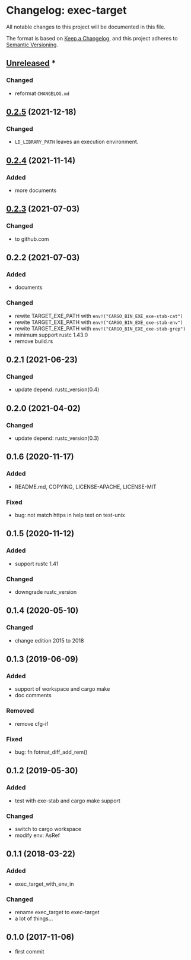 # Changelog: exec-target

All notable changes to this project will be documented in this file.

The format is based on [Keep a Changelog](https://keepachangelog.com/en/1.0.0/),
and this project adheres to [Semantic Versioning](https://semver.org/spec/v2.0.0.html).

## [Unreleased] *
### Changed
* reformat `CHANGELOG.md`


## [0.2.5] (2021-12-18)
### Changed
* `LD_LIBRARY_PATH` leaves an execution environment.

## [0.2.4] (2021-11-14)
### Added
* more documents

## [0.2.3] (2021-07-03)
### Changed
* to github.com

## 0.2.2 (2021-07-03)
### Added
* documents

### Changed
* rewite TARGET_EXE_PATH with `env!("CARGO_BIN_EXE_exe-stab-cat")`
* rewite TARGET_EXE_PATH with `env!("CARGO_BIN_EXE_exe-stab-env")`
* rewite TARGET_EXE_PATH with `env!("CARGO_BIN_EXE_exe-stab-grep")`
* minimum support rustc 1.43.0
* remove build.rs

## 0.2.1 (2021-06-23)
### Changed
* update depend: rustc_version(0.4)

## 0.2.0 (2021-04-02)
### Changed
* update depend: rustc_version(0.3)

## 0.1.6 (2020-11-17)
### Added
* README.md, COPYING, LICENSE-APACHE, LICENSE-MIT

### Fixed
* bug: not match https in help text on test-unix

## 0.1.5 (2020-11-12)
### Added
* support rustc 1.41

### Changed
* downgrade rustc_version

## 0.1.4 (2020-05-10)
### Changed
* change edition 2015 to 2018

## 0.1.3 (2019-06-09)
### Added
* support of workspace and cargo make
* doc comments

### Removed
* remove cfg-if

### Fixed
* bug: fn fotmat_diff_add_rem()

## 0.1.2 (2019-05-30)
### Added
* test with exe-stab and cargo make support

### Changed
* switch to cargo workspace
* modify env: AsRef<OsStr>

## 0.1.1 (2018-03-22)
### Added
* exec_target_with_env_in

### Changed
* rename exec_target to exec-target
* a lot of things...

## 0.1.0 (2017-11-06)
* first commit

[Unreleased]: https://github.com/aki-akaguma/exec-target/compare/v0.2.5..HEAD
[0.2.5]: https://github.com/aki-akaguma/exec-target/compare/v0.2.4..v0.2.5
[0.2.4]: https://github.com/aki-akaguma/exec-target/compare/v0.2.3..v0.2.4
[0.2.3]: https://github.com/aki-akaguma/exec-target/releases/tag/v0.2.3
